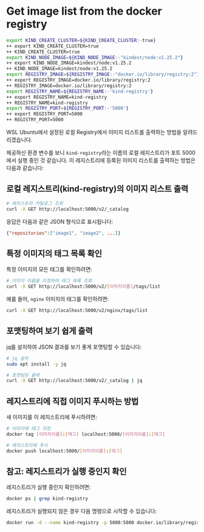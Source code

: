 

# Get image list from the docker registry

``` bash
export KIND_CREATE_CLUSTER=${KIND_CREATE_CLUSTER:-true}
++ export KIND_CREATE_CLUSTER=true
++ KIND_CREATE_CLUSTER=true
export KIND_NODE_IMAGE=${KIND_NODE_IMAGE:-"kindest/node:v1.25.2"}
++ export KIND_NODE_IMAGE=kindest/node:v1.25.2
++ KIND_NODE_IMAGE=kindest/node:v1.25.2
export REGISTRY_IMAGE=${REGISTRY_IMAGE:-"docker.io/library/registry:2"}
++ export REGISTRY_IMAGE=docker.io/library/registry:2
++ REGISTRY_IMAGE=docker.io/library/registry:2
export REGISTRY_NAME=${REGISTRY_NAME:-'kind-registry'}
++ export REGISTRY_NAME=kind-registry
++ REGISTRY_NAME=kind-registry
export REGISTRY_PORT=${REGISTRY_PORT:-'5000'}
++ export REGISTRY_PORT=5000
++ REGISTRY_PORT=5000
```

WSL Ubuntu에서 설정된 로컬 Registry에서 이미지 리스트를 출력하는 방법을 알려드리겠습니다.

제공하신 환경 변수를 보니 `kind-registry`라는 이름의 로컬 레지스트리가 포트 5000에서 실행 중인 것 같습니다. 이 레지스트리에 등록된 이미지 리스트를 출력하는 방법은 다음과 같습니다:

## 로컬 레지스트리(kind-registry)의 이미지 리스트 출력

```bash
# 레지스트리 카탈로그 조회
curl -X GET http://localhost:5000/v2/_catalog
```

응답은 다음과 같은 JSON 형식으로 표시됩니다:
```json
{"repositories":["image1", "image2", ...]}
```

## 특정 이미지의 태그 목록 확인

특정 이미지의 모든 태그를 확인하려면:

```bash
# 이미지 이름을 지정하여 태그 목록 조회
curl -X GET http://localhost:5000/v2/[이미지이름]/tags/list
```

예를 들어, `nginx` 이미지의 태그를 확인하려면:

```bash
curl -X GET http://localhost:5000/v2/nginx/tags/list
```

## 포맷팅하여 보기 쉽게 출력

jq를 설치하여 JSON 결과를 보기 좋게 포맷팅할 수 있습니다:

```bash
# jq 설치
sudo apt install -y jq

# 포맷팅된 출력
curl -X GET http://localhost:5000/v2/_catalog | jq
```

## 레지스트리에 직접 이미지 푸시하는 방법

새 이미지를 이 레지스트리에 푸시하려면:

```bash
# 이미지에 태그 지정
docker tag [이미지이름]:[태그] localhost:5000/[이미지이름]:[태그]

# 레지스트리에 푸시
docker push localhost:5000/[이미지이름]:[태그]
```

## 참고: 레지스트리가 실행 중인지 확인

레지스트리가 실행 중인지 확인하려면:

```bash
docker ps | grep kind-registry
```

레지스트리가 실행되지 않은 경우 다음 명령으로 시작할 수 있습니다:

```bash
docker run -d --name kind-registry -p 5000:5000 docker.io/library/registry:2
```